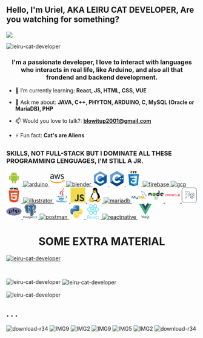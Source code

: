 <h2>Hello, I'm Uriel, AKA LEIRU CAT DEVELOPER, Are you watching for something?</h2>
<img align="center" src="https://www.gifcen.com/wp-content/uploads/2022/04/wallpaper-gif-4.gif" />
<p align="left">
    <img src="https://komarev.com/ghpvc/?username=leiru-cat-developer&label=Profile%20views&color=0e75b6&style=flat"
        alt="leiru-cat-developer" /> </p>

<h3 align="center">I'm a passionate developer, I love to interact with languages who interacts in real life, like
    Arduino, and also all that frondend and backend development.</h3>

- 🌱 I’m currently learning: **React, JS, HTML, CSS, VUE**

- 💬 Ask me about: **JAVA, C++, PHYTON, ARDUINO, C, MySQL (Oracle or MariaDB), PHP**

- 📫 Would you love to talk?: **blowitup2001@gmail.com**

- ⚡ Fun fact: **Cat's are Aliens**

<h3 align="left">SKILLS, NOT FULL-STACK BUT I DOMINATE ALL THESE PROGRAMMING LENGUAGES, I'M STILL A JR.</h3>
<p align="left"> <a href="https://developer.android.com" target="_blank" rel="noreferrer">
        <img src="https://raw.githubusercontent.com/devicons/devicon/master/icons/android/android-original-wordmark.svg"
            alt="android" width="40" height="40" /> </a> <a href="https://www.arduino.cc/" target="_blank"
        rel="noreferrer">
        <img src="https://cdn.worldvectorlogo.com/logos/arduino-1.svg" alt="arduino" width="40" height="40" /> </a> <a
        href="https://aws.amazon.com" target="_blank" rel="noreferrer">
        <img src="https://raw.githubusercontent.com/devicons/devicon/master/icons/amazonwebservices/amazonwebservices-original-wordmark.svg"
            alt="aws" width="40" height="40" /> </a> <a href="https://www.blender.org/" target="_blank"
        rel="noreferrer">
        <img src="https://download.blender.org/branding/community/blender_community_badge_white.svg" alt="blender"
            width="40" height="40" /> </a> <a href="https://www.cprogramming.com/" target="_blank" rel="noreferrer">
        <img src="https://raw.githubusercontent.com/devicons/devicon/master/icons/c/c-original.svg" alt="c" width="40"
            height="40" /> </a> <a href="https://www.w3schools.com/cpp/" target="_blank" rel="noreferrer"> <img
            src="https://raw.githubusercontent.com/devicons/devicon/master/icons/cplusplus/cplusplus-original.svg"
            alt="cplusplus" width="40" height="40" /> </a> <a href="https://www.w3schools.com/css/" target="_blank"
        rel="noreferrer">
        <img src="https://raw.githubusercontent.com/devicons/devicon/master/icons/css3/css3-original-wordmark.svg"
            alt="css3" width="40" height="40" /> </a> <a href="https://firebase.google.com/" target="_blank"
        rel="noreferrer">
        <img src="https://www.vectorlogo.zone/logos/firebase/firebase-icon.svg" alt="firebase" width="40" height="40" />
    </a> <a href="https://cloud.google.com" target="_blank" rel="noreferrer">
        <img src="https://www.vectorlogo.zone/logos/google_cloud/google_cloud-icon.svg" alt="gcp" width="40"
            height="40" /> </a> <a href="https://www.w3.org/html/" target="_blank" rel="noreferrer">
        <img src="https://raw.githubusercontent.com/devicons/devicon/master/icons/html5/html5-original-wordmark.svg"
            alt="html5" width="40" height="40" /> </a> <a href="https://www.adobe.com/in/products/illustrator.html"
        target="_blank" rel="noreferrer">
        <img src="https://www.vectorlogo.zone/logos/adobe_illustrator/adobe_illustrator-icon.svg" alt="illustrator"
            width="40" height="40" /> </a> <a href="https://www.java.com" target="_blank" rel="noreferrer">
        <img src="https://raw.githubusercontent.com/devicons/devicon/master/icons/java/java-original.svg" alt="java"
            width="40" height="40" /> </a> <a href="https://developer.mozilla.org/en-US/docs/Web/JavaScript"
        target="_blank" rel="noreferrer">
        <img src="https://raw.githubusercontent.com/devicons/devicon/master/icons/javascript/javascript-original.svg"
            alt="javascript" width="40" height="40" /> </a> <a href="https://www.linux.org/" target="_blank"
        rel="noreferrer">
        <img src="https://raw.githubusercontent.com/devicons/devicon/master/icons/linux/linux-original.svg" alt="linux"
            width="40" height="40" /> </a> <a href="https://mariadb.org/" target="_blank" rel="noreferrer">
        <img src="https://www.vectorlogo.zone/logos/mariadb/mariadb-icon.svg" alt="mariadb" width="40" height="40" />
    </a> <a href="https://www.mysql.com/" target="_blank" rel="noreferrer"> <img
            src="https://raw.githubusercontent.com/devicons/devicon/master/icons/mysql/mysql-original-wordmark.svg"
            alt="mysql" width="40" height="40" /> </a> <a href="https://nodejs.org" target="_blank" rel="noreferrer">
        <img src="https://raw.githubusercontent.com/devicons/devicon/master/icons/nodejs/nodejs-original-wordmark.svg"
            alt="nodejs" width="40" height="40" /> </a> <a href="https://www.oracle.com/" target="_blank"
        rel="noreferrer"> <img
            src="https://raw.githubusercontent.com/devicons/devicon/master/icons/oracle/oracle-original.svg"
            alt="oracle" width="40" height="40" /> </a> <a href="https://www.photoshop.com/en" target="_blank"
        rel="noreferrer"> <img
            src="https://raw.githubusercontent.com/devicons/devicon/master/icons/photoshop/photoshop-line.svg"
            alt="photoshop" width="40" height="40" /> </a> <a href="https://www.php.net" target="_blank"
        rel="noreferrer"> <img
            src="https://raw.githubusercontent.com/devicons/devicon/master/icons/php/php-original.svg" alt="php"
            width="40" height="40" /> </a> <a href="https://www.postgresql.org" target="_blank" rel="noreferrer"> <img
            src="https://raw.githubusercontent.com/devicons/devicon/master/icons/postgresql/postgresql-original-wordmark.svg"
            alt="postgresql" width="40" height="40" /> </a> <a href="https://postman.com" target="_blank"
        rel="noreferrer"> <img src="https://www.vectorlogo.zone/logos/getpostman/getpostman-icon.svg" alt="postman"
            width="40" height="40" /> </a> <a href="https://www.python.org" target="_blank" rel="noreferrer"> <img
            src="https://raw.githubusercontent.com/devicons/devicon/master/icons/python/python-original.svg"
            alt="python" width="40" height="40" /> </a> <a href="https://reactjs.org/" target="_blank" rel="noreferrer">
        <img src="https://raw.githubusercontent.com/devicons/devicon/master/icons/react/react-original-wordmark.svg"
            alt="react" width="40" height="40" /> </a> <a href="https://reactnative.dev/" target="_blank"
        rel="noreferrer"> <img src="https://reactnative.dev/img/header_logo.svg" alt="reactnative" width="40"
            height="40" /> </a> <a href="https://vuejs.org/" target="_blank" rel="noreferrer"> <img
            src="https://raw.githubusercontent.com/devicons/devicon/master/icons/vuejs/vuejs-original-wordmark.svg"
            alt="vuejs" width="40" height="40" /> </a> </p>

<h1 align="center">SOME EXTRA MATERIAL</h1>

<p align="left"> <a href="https://github.com/ryo-ma/github-profile-trophy"><img
            src="https://github-profile-trophy.vercel.app/?username=leiru-cat-developer"
            alt="leiru-cat-developer" /></a> </p>

<p align="left"> <a href="https://twitter.com/" target="blank"><img
            src="https://img.shields.io/twitter/follow/?logo=twitter&style=for-the-badge" alt="" /></a> </p>

<p><img align="left"
        src="https://github-readme-stats.vercel.app/api/top-langs?username=leiru-cat-developer&show_icons=true&locale=en&layout=compact"
        alt="leiru-cat-developer" /></p>

<p>&nbsp;<img align="center"
        src="https://github-readme-stats.vercel.app/api?username=leiru-cat-developer&show_icons=true&locale=en"
        alt="leiru-cat-developer" /></p>

<p><img align="center" src="https://github-readme-streak-stats.herokuapp.com/?user=leiru-cat-developer&"
        alt="leiru-cat-developer" /></p>

<h2>. . .</h2>

![download-r34](https://github.com/user-attachments/assets/e231fc5d-ecc0-4159-80a3-872f07b856e2)
![IMG9](https://github.com/user-attachments/assets/64a17374-9824-48e7-b3f2-cd7d0edea6e5)
![IMG2](https://github.com/user-attachments/assets/20e11f4c-bdb9-42ba-9ef6-25fa48fdbeea)
![IMG9](https://github.com/user-attachments/assets/3dbbc1ef-a659-4bd5-9981-0a7186ce36d3)
![IMG5](https://github.com/user-attachments/assets/2fbb1e56-7ef7-43b2-b33e-ad5c12c29d3e)
![IMG2](https://github.com/user-attachments/assets/c120074e-3ffd-4af5-bea8-d4fa6869d743)
![download-r34](https://github.com/user-attachments/assets/e231fc5d-ecc0-4159-80a3-872f07b856e2)
